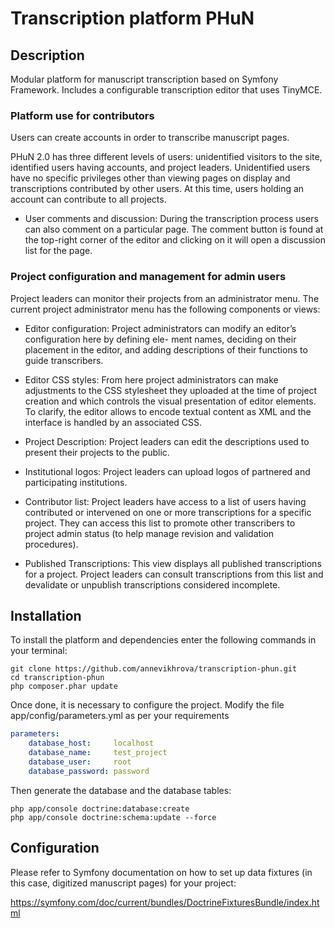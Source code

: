 # Transcription platform PHuN

## Description

Modular platform for manuscript transcription based on Symfony Framework. Includes a configurable transcription editor that uses TinyMCE.


### Platform use for contributors
Users can create accounts in order to transcribe manuscript pages.

PHuN 2.0 has three different levels of users: unidentified visitors to the site, identified users having accounts, and project leaders. Unidentified users have no specific privileges other than viewing pages on display and transcriptions contributed by other users. At this time, users holding an account can contribute to all projects.


* User comments and discussion:
During the transcription process users can also comment on a particular page. The comment button is found at the top-right corner of the editor and clicking on it will open a discussion list for the page.

### Project configuration and management for admin users
Project leaders can monitor their projects from an administrator menu. The current project administrator menu has the following components or views:

* Editor configuration:
Project administrators can modify an editor’s configuration here by defining ele- ment names, deciding on their placement in the editor, and adding descriptions of their functions to guide transcribers.

* Editor CSS styles:
From here project administrators can make adjustments to the CSS stylesheet they uploaded at the time of project creation and which controls the visual presentation of editor elements. To clarify, the editor allows to encode textual content as XML and the interface is handled by an associated CSS.

* Project Description:
Project leaders can edit the descriptions used to present their projects to the public.

* Institutional logos:
Project leaders can upload logos of partnered and participating institutions.

* Contributor list:
Project leaders have access to a list of users having contributed or intervened on one or more transcriptions for a specific project. They can access this list to promote other transcribers to project admin status (to help manage revision and validation procedures).

* Published Transcriptions:
This view displays all published transcriptions for a project. Project leaders can consult transcriptions from this list and devalidate or unpublish transcriptions considered incomplete.


## Installation

To install the platform and dependencies enter the following commands in your terminal: 

```
git clone https://github.com/annevikhrova/transcription-phun.git
cd transcription-phun
php composer.phar update
```

Once done, it is necessary to configure the project. Modify the file app/config/parameters.yml as per your requirements

```yml
parameters:
    database_host:     localhost
    database_name:     test_project
    database_user:     root
    database_password: password
```

Then generate the database and the database tables:

```
php app/console doctrine:database:create
php app/console doctrine:schema:update --force
```

## Configuration

Please refer to Symfony documentation on how to set up data fixtures (in this case, digitized manuscript pages) for your project:

https://symfony.com/doc/current/bundles/DoctrineFixturesBundle/index.html

